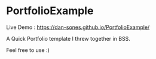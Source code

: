 # PortfolioExample

Live Demo : https://dan-sones.github.io/PortfolioExample/

A Quick Portfolio template I threw together in BSS.

Feel free to use :)
